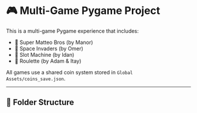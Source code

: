 # 🎮 Multi-Game Pygame Project

This is a multi-game Pygame experience that includes:

- 🧱 Super Matteo Bros (by Manor)
- 👾 Space Invaders (by Omer)
- 🎰 Slot Machine (by Idan)
- 🎲 Roulette (by Adam & Itay)

All games use a shared coin system stored in `Global Assets/coins_save.json`.

---

## 📁 Folder Structure

